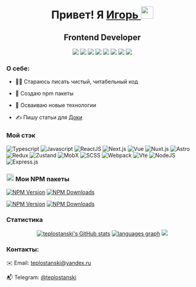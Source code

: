 <div  align="center">
  <h1>Привет! Я 
    <a href="https://github.com/teplostanski" target="_blank">
      Игорь
    </a> 
    <img src="https://github.com/blackcater/blackcater/raw/main/images/Hi.gif" height="32">
</h1>
  <h2>Frontend Developer</h2>

[<img src="https://img.shields.io/badge/-teplostanski@yandex.ru-0d1117?style=for-the-badge&logo=maildotru">](mailto:teplostanski@yandex.ru)
[<img src="https://img.shields.io/badge/-@teplostanski-0d1117?style=for-the-badge&logo=Telegram">](https://t.me/teplostanski)
[<img src="https://img.shields.io/badge/-stackoverflow.com-0d1117?style=for-the-badge&logo=Stackoverflow">](https://stackoverflow.com/users/21089931/teplostanski)
[<img src="https://img.shields.io/badge/-ru.stackoverflow.com-0d1117?style=for-the-badge&logo=Stackoverflow&logoColor=%231E5397">](https://ru.stackoverflow.com/users/539700/teplostanski)
[<img src="https://img.shields.io/badge/-codewars.com-0d1117?style=for-the-badge&logo=Codewars&logoColor=%23B1361E">](https://www.codewars.com/users/teplostanski) [<img src="https://www.codewars.com/users/teplostanski/badges/micro">](https://www.codewars.com/users/teplostanski)
[<img src="https://img.shields.io/badge/-gists-0d1117?style=for-the-badge&logo=Github&logoColor=%23#181717">](https://gist.github.com/teplostanski)
[<img src="https://img.shields.io/badge/-doka.guide-0d1117?style=for-the-badge">](https://doka.guide/people/teplostanski/)
</div>

### О себе:
* 👨‍💻 Стараюсь писать чистый, читабельный код
  
* 💾 Создаю npm пакеты
  
* 🚀 Осваиваю новые технологии
  
* ✍️ Пишу статьи для [Доки](https://doka.guide/people/teplostanski/)
  

### Мой стэк

![Typescript](https://img.shields.io/badge/-Typescript-0d1117?style=for-the-badge&logo=Typescript)
![Javascript](https://img.shields.io/badge/-Javascript-0d1117?style=for-the-badge&logo=Javascript)
![ReactJS](https://img.shields.io/badge/-React-0d1117?style=for-the-badge&logo=React)
![Next.js](https://img.shields.io/badge/-Next.js-0d1117?style=for-the-badge&logo=Next.js)
![Vue](https://img.shields.io/badge/-Vue-0d1117?style=for-the-badge&logo=Vue.js)
![Nuxt.js](https://img.shields.io/badge/-Nuxt.js-0d1117?style=for-the-badge&logo=Nuxt.js)
![Astro](https://img.shields.io/badge/-Astrо-0d1117?style=for-the-badge&logo=Astro)
![Redux](https://img.shields.io/badge/-Redux-0d1117?style=for-the-badge&logo=Redux)
![Zustand](https://img.shields.io/badge/-Zustand-0d1117?style=for-the-badge&logo=Zustand)
![MobX](https://img.shields.io/badge/-MobX-0d1117?style=for-the-badge&logo=MobX)
![SCSS](https://img.shields.io/badge/-SCSS-0d1117?style=for-the-badge&logo=sass)
![Webpack](https://img.shields.io/badge/-Webpack-0d1117?style=for-the-badge&logo=Webpack)
![Vte](https://img.shields.io/badge/-Vite-0d1117?style=for-the-badge&logo=Vite)
![NodeJS](https://img.shields.io/badge/node.js-6DA55F?style=for-the-badge&logo=node.js&logoColor=white)
![Express.js](https://img.shields.io/badge/express.js-%23404d59.svg?style=for-the-badge&logo=express&logoColor=%2361DAFB)

### <img src="https://cdn.simpleicons.org/npm" alt="NPM" width="20"> Мои NPM пакеты

[<img src="https://img.shields.io/npm/v/vite-plugin-pretty-module-classnames?style=for-the-badge&label=vite-plugin-pretty-module-classnames" alt="NPM Version">](https://www.npmjs.com/package/vite-plugin-pretty-module-classnames)
[<img src="https://img.shields.io/npm/dw/vite-plugin-pretty-module-classnames?style=for-the-badge" alt="NPM Downloads">](https://www.npmjs.com/package/vite-plugin-pretty-module-classnames)

[<img src="https://img.shields.io/npm/v/imonline?style=for-the-badge&label=imonline" alt="NPM Version">](https://www.npmjs.com/package/imonline)
[<img src="https://img.shields.io/npm/dw/imonline?style=for-the-badge" alt="NPM Downloads">](https://www.npmjs.com/package/imonline)

### Статистика

<div align="center">
<a href="http://www.github.com/teplostanski"><img src="https://github-readme-stats.vercel.app/api?username=teplostanski&show_icons=true&hide=&count_private=true&title_color=0891b2&text_color=ffffff&icon_color=0891b2&bg_color=0d1117&hide_border=true&show_icons=true" alt="teplostanski's GitHub stats" /></a>
<a href="https://github.com/teplostanski" align="left"><img src="https://github-readme-stats.vercel.app/api/top-langs/?username=teplostanski&layout=compact&langs_count=6&title_color=0891b2&text_color=ffffff&icon_color=0891b2&bg_color=0d1117&hide_border=true&locale=ru&custom_title=Top%20%Languages" alt="languages graph" /></a>
<img src="https://github-readme-streak-stats.herokuapp.com/?user=teplostanski&stroke=0d1117&background=0d1117&ring=0891b2&fire=0891b2&currStreakNum=ffffff&currStreakLabel=0891b2&sideNums=ffffff&sideLabels=ffffff&dates=ffffff&hide_border=true&locale=ru" />
</div>

<!--
[![github activity graph](https://github-readme-activity-graph.vercel.app/graph?username=teplostanski&theme=github-compact&height=300&hide_title=true)](https://github.com/ashutosh00710/github-readme-activity-graph)

<img alt="Codewars" src="https://github.r2v.ch/codewars?user=teplostanski&name=true&top_languages=false&stroke=%230d1117">

<br>
-->

### Контакты:

✉️ Email: [teplostanski@yandex.ru](mailto:teplostanski@yandex.ru)

📬 Telegram: [@teplostanski](https://t.me/teplostanski)
